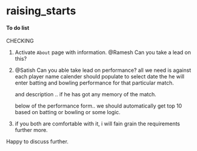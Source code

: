 # raising_starts

#### To do list
CHECKING
1) Activate `About` page with information.
   @Ramesh Can you take a lead on this?
   
2) @Satish Can you able take lead on performance?
    all we need is  against each player name calender should populate to 
    select date the he will enter batting and bowling performance for that particular match.
    
    and description .. if he has got any memory of the match.
    
    
    below of the performance form.. we should automatically get top 10 based on batting or bowling or some logic.
    
3) if you both are comfortable with it, i will fain grain the requirements further more.


Happy to discuss further.
